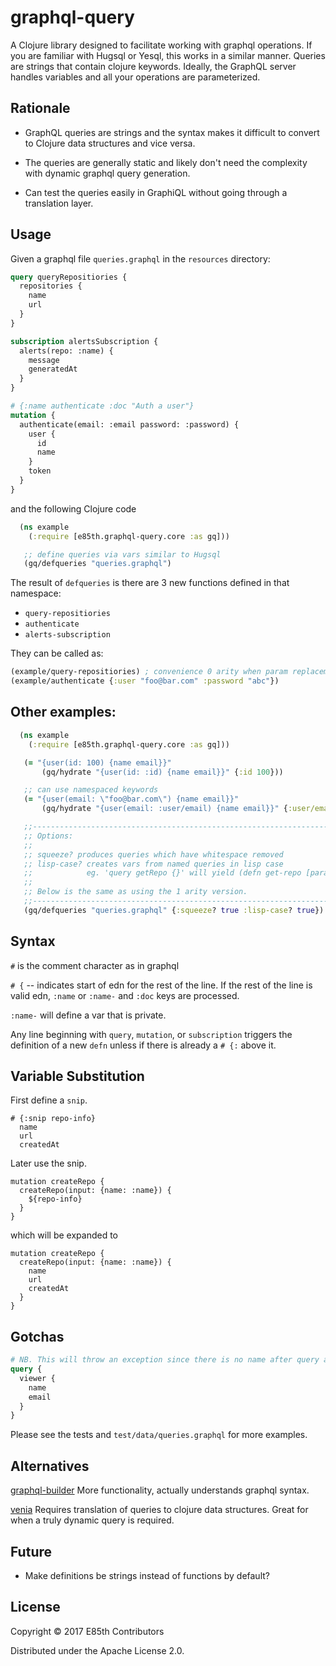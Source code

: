 # graphql-query

A Clojure library designed to facilitate working with graphql operations.
If you are familiar with Hugsql or Yesql, this works in a similar manner.
Queries are strings that contain clojure keywords.  Ideally, the GraphQL
server handles variables and all your operations are parameterized.

## Rationale
* GraphQL queries are strings and the syntax makes it difficult to convert
to Clojure data structures and vice versa.

* The queries are generally static and likely don't need the complexity with
dynamic graphql query generation.

* Can test the queries easily in GraphiQL without going through a translation layer.

## Usage
Given a graphql file `queries.graphql` in the `resources` directory:

```graphql
query queryRepositiories {
  repositories {
    name
    url
  }
}

subscription alertsSubscription {
  alerts(repo: :name) {
    message
    generatedAt
  }
}

# {:name authenticate :doc "Auth a user"}
mutation {
  authenticate(email: :email password: :password) {
    user {
      id
      name
    }
    token
  }
}
```

and the following Clojure code

```clj
  (ns example
    (:require [e85th.graphql-query.core :as gq]))

   ;; define queries via vars similar to Hugsql
   (gq/defqueries "queries.graphql")
```



The result of `defqueries` is there are 3 new functions defined in that namespace:
 * `query-repositiories`
 * `authenticate`
 * `alerts-subscription`


They can be called as:

```clj
(example/query-repositiories) ; convenience 0 arity when param replacement is not necessary`
(example/authenticate {:user "foo@bar.com" :password "abc"})
```

## Other examples:
```clj
  (ns example
    (:require [e85th.graphql-query.core :as gq]))

   (= "{user(id: 100) {name email}}"
       (gq/hydrate "{user(id: :id) {name email}}" {:id 100}))

   ;; can use namespaced keywords
   (= "{user(email: \"foo@bar.com\") {name email}}"
       (gq/hydrate "{user(email: :user/email) {name email}}" {:user/email "foo@bar.com"}))

   ;;-----------------------------------------------------------------------------
   ;; Options:
   ;;
   ;; squeeze? produces queries which have whitespace removed
   ;; lisp-case? creates vars from named queries in lisp case
   ;;            eg. 'query getRepo {}' will yield (defn get-repo [params] ...)
   ;;
   ;; Below is the same as using the 1 arity version.
   ;;-----------------------------------------------------------------------------
   (gq/defqueries "queries.graphql" {:squeeze? true :lisp-case? true})
```


## Syntax

`#` is the comment character as in graphql

`# {`  -- indicates start of edn for the rest of the line. If the rest of the line is valid edn, `:name` or `:name-` and `:doc` keys are processed.

`:name-` will define a var that is private.


Any line beginning with `query`, `mutation`, or `subscription` triggers the definition of a new `defn` unless
if there is already a `# {:` above it.

## Variable Substitution
First define a `snip`.
```
# {:snip repo-info}
  name
  url
  createdAt
```

Later use the snip.
```
mutation createRepo {
  createRepo(input: {name: :name}) {
    ${repo-info}
  }
}
```

which will be expanded to
```
mutation createRepo {
  createRepo(input: {name: :name}) {
    name
    url
    createdAt
  }
}
```


## Gotchas
```graphql
# NB. This will throw an exception since there is no name after query and no #{:name } above it.
query {
  viewer {
    name
    email
  }
}
```

Please see the tests and `test/data/queries.graphql` for more examples.


## Alternatives
[graphql-builder](https://github.com/retro/graphql-builder)
More functionality, actually understands graphql syntax.

[venia](https://github.com/Vincit/venia)
Requires translation of queries to clojure data structures. Great for
when a truly dynamic query is required.


## Future
* Make definitions be strings instead of functions by default?

## License

Copyright © 2017 E85th Contributors

Distributed under the Apache License 2.0.
